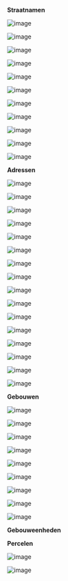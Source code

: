 **Straatnamen**

![image](https://user-images.githubusercontent.com/49196256/230013500-fd5b276a-e295-4a24-8ff4-4fc8e1e00370.png)

![image](https://user-images.githubusercontent.com/49196256/230012587-a847ac53-1d41-4732-b056-8313de193947.png)

![image](https://user-images.githubusercontent.com/49196256/230012610-8989a3b7-7f6d-42c8-83b8-5b5910adbe8d.png)

![image](https://user-images.githubusercontent.com/49196256/230012638-93df0114-0f4b-486d-923e-8c7f433e7f9e.png)

![image](https://user-images.githubusercontent.com/49196256/230012924-4971d048-49c0-40db-b286-405cbcd16ce5.png)

![image](https://user-images.githubusercontent.com/49196256/230012943-704e20d1-d939-4d38-b9ef-b711c9f2d2ee.png)

![image](https://user-images.githubusercontent.com/49196256/230012976-ee52c93f-265e-4f92-aebd-a6b329aa6918.png)

![image](https://user-images.githubusercontent.com/49196256/229767761-962a8a12-9432-4b95-8d41-4970b36d3241.png)

![image](https://user-images.githubusercontent.com/49196256/230013267-e7baf9dc-e728-4ea5-98b2-003e54886f0e.png)

![image](https://user-images.githubusercontent.com/49196256/230031892-0d8da626-b156-4b79-98f2-0769963b22c8.png)

![image](https://user-images.githubusercontent.com/49196256/230031962-933834af-6bdf-4d37-a312-8f8ed04c27e7.png)




**Adressen**

![image](https://user-images.githubusercontent.com/49196256/230019084-52348ad6-32f3-4cce-91eb-1f89186f29b3.png)

![image](https://user-images.githubusercontent.com/49196256/230019118-27b12a19-30ee-451d-a2be-1a1df0a51aa2.png)

![image](https://user-images.githubusercontent.com/49196256/230019187-49da849f-5149-4d72-8239-b2686b3c4955.png)

![image](https://user-images.githubusercontent.com/49196256/230021742-e8e162ed-7aed-4eea-bc18-54f4b824bda8.png)

![image](https://user-images.githubusercontent.com/49196256/230021787-256c8bc5-9420-46e8-be0a-56ea6a55f675.png)

![image](https://user-images.githubusercontent.com/49196256/230021831-abdf6aa9-2716-47b2-943d-6163b5c7d3d7.png)

![image](https://user-images.githubusercontent.com/49196256/230023592-e4f5936a-6de8-4948-a806-dcdbfc72dbb5.png)

![image](https://user-images.githubusercontent.com/49196256/230023688-b3aa4e31-3763-4fec-b0fd-5c0cf30a9b89.png)

![image](https://user-images.githubusercontent.com/49196256/230024850-b30397f7-6fff-4c22-887a-abc9a81bade6.png)

![image](https://user-images.githubusercontent.com/49196256/230025148-561c1cea-2239-4422-9445-97a616cf3279.png)

![image](https://user-images.githubusercontent.com/49196256/230024911-8812c8ac-2a66-46cd-addb-7c88828b25db.png)

![image](https://user-images.githubusercontent.com/49196256/230029836-da1538c7-fa3a-4209-a7eb-59de7178ecff.png)

![image](https://user-images.githubusercontent.com/49196256/230030336-5b2861b2-685b-4187-87cd-e945a5c858ea.png)

![image](https://user-images.githubusercontent.com/49196256/230033275-24372c0b-08c2-414e-b702-0f915e803312.png)

![image](https://user-images.githubusercontent.com/49196256/230033308-d14eca70-ae00-468d-bdc2-d399cfc0291b.png)

![image](https://user-images.githubusercontent.com/49196256/230033328-7214d7bb-a1ff-476c-8345-e89cf2a3c622.png)





**Gebouwen**

![image](https://user-images.githubusercontent.com/49196256/229729126-0e4caee5-21ef-48a9-99c2-78f85477549c.png)

![image](https://user-images.githubusercontent.com/49196256/230010994-7929fbea-3d57-44cc-b7a2-1836871c06c7.png)

![image](https://user-images.githubusercontent.com/49196256/230011054-e6eec692-f187-4cb2-a669-6219c95ecbf7.png)

![image](https://user-images.githubusercontent.com/49196256/230011105-964604fb-a3d0-4418-994a-53ae14611d70.png)

![image](https://user-images.githubusercontent.com/49196256/230011876-8fb21edb-b02b-4aa2-8311-cb8658edf870.png)

![image](https://user-images.githubusercontent.com/49196256/230011666-9094cc09-84b3-4812-b7c7-e7c0ec4af738.png)

![image](https://user-images.githubusercontent.com/49196256/230011724-fd69bf1e-7bbf-41e2-b002-d70900f0cbca.png)

![image](https://user-images.githubusercontent.com/49196256/229993072-d66ba472-21fe-409a-91e9-0966a4fc30a2.png)

![image](https://user-images.githubusercontent.com/49196256/230011953-211a64cd-edb6-42cf-acb4-d15bb62caa4f.png)


**Gebouweenheden**

**Percelen**

![image](https://user-images.githubusercontent.com/49196256/230010591-fa2edaf5-f5b5-4e26-b0ac-c3b9df062d4f.png)

![image](https://user-images.githubusercontent.com/49196256/230001694-e6f0f686-4e0f-4f31-95b5-7d11fec3c9f0.png)


